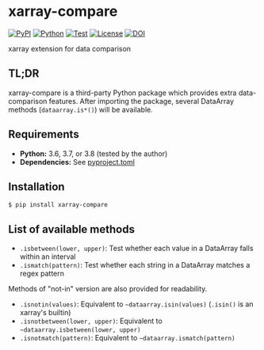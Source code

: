 # xarray-compare

[![PyPI](https://img.shields.io/pypi/v/xarray-compare.svg?label=PyPI&style=flat-square)](https://pypi.org/pypi/xarray-compare/)
[![Python](https://img.shields.io/pypi/pyversions/xarray-compare.svg?label=Python&color=yellow&style=flat-square)](https://pypi.org/pypi/xarray-compare/)
[![Test](https://img.shields.io/github/workflow/status/astropenguin/xarray-compare/Test?logo=github&label=Test&style=flat-square)](https://github.com/astropenguin/xarray-compare/actions)
[![License](https://img.shields.io/badge/license-MIT-blue.svg?label=License&style=flat-square)](LICENSE)
[![DOI](https://img.shields.io/badge/DOI-10.5281/zenodo.3971531-blue?style=flat-square)](https://doi.org/10.5281/zenodo.3971531)

xarray extension for data comparison

## TL;DR

xarray-compare is a third-party Python package which provides extra data-comparison features.
After importing the package, several DataArray methods (`dataarray.is*()`) will be available.

## Requirements

- **Python:** 3.6, 3.7, or 3.8 (tested by the author)
- **Dependencies:** See [pyproject.toml](https://github.com/astropenguin/xarray-compare/blob/master/pyproject.toml)

## Installation

```shell
$ pip install xarray-compare
```

## List of available methods

- `.isbetween(lower, upper)`: Test whether each value in a DataArray falls within an interval
- `.ismatch(pattern)`: Test whether each string in a DataArray matches a regex pattern

Methods of "not-in" version are also provided for readability.

- `.isnotin(values)`: Equivalent to `~dataarray.isin(values)` (`.isin()` is an xarray's builtin)
- `.isnotbetween(lower, upper)`: Equivalent to `~dataarray.isbetween(lower, upper)`
- `.isnotmatch(pattern)`: Equivalent to `~dataarray.ismatch(pattern)`

